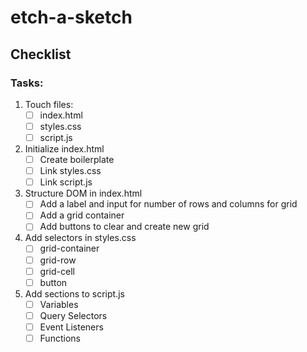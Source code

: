 # etch-a-sketch

## Checklist

### Tasks:
1. Touch files:
    - [ ] index.html
    - [ ] styles.css
    - [ ] script.js

2. Initialize index.html
    - [ ] Create boilerplate
    - [ ] Link styles.css
    - [ ] Link script.js

3. Structure DOM in index.html
    - [ ] Add a label and input for number of rows and columns for grid
    - [ ] Add a grid container
    - [ ] Add buttons to clear and create new grid

4. Add selectors in styles.css
    - [ ] grid-container
    - [ ] grid-row
    - [ ] grid-cell
    - [ ] button

5. Add sections to script.js
    - [ ] Variables
    - [ ] Query Selectors
    - [ ] Event Listeners
    - [ ] Functions